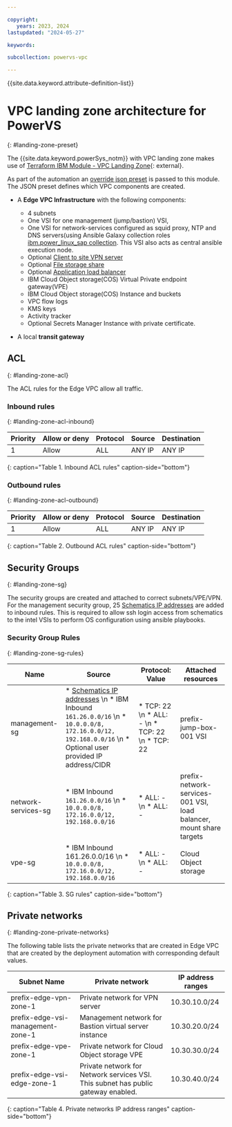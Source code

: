 ```yaml
---

copyright:
   years: 2023, 2024
lastupdated: "2024-05-27"

keywords:

subcollection: powervs-vpc

---
```


{{site.data.keyword.attribute-definition-list}}

# VPC landing zone architecture for PowerVS
{: #landing-zone-preset}

The {{site.data.keyword.powerSys_notm}} with VPC landing zone makes use of [Terraform IBM Module - VPC Landing Zone](https://github.com/terraform-ibm-modules/terraform-ibm-landing-zone){: external}.


As part of the automation an [override json preset](https://github.com/terraform-ibm-modules/terraform-ibm-powervs-infrastructure/blob/main/modules/powervs-vpc-landing-zone/presets/slz-preset.json.tftpl) is passed to this module. The JSON preset defines which VPC components are created.


- A **Edge VPC Infrastructure** with the following components:
    - 4 subnets
    - One VSI for one management (jump/bastion) VSI,
    - One VSI for network-services configured as squid proxy, NTP and DNS servers(using Ansible Galaxy collection roles [ibm.power_linux_sap collection](https://galaxy.ansible.com/ui/repo/published/ibm/power_linux_sap/). This VSI also acts as central ansible execution node.
    - Optional [Client to site VPN server](https://cloud.ibm.com/docs/vpc?topic=vpc-vpn-client-to-site-overview)
    - Optional [File storage share](https://cloud.ibm.com/docs/vpc?topic=vpc-file-storage-create&interface=ui)
    - Optional [Application load balancer](https://cloud.ibm.com/docs/vpc?topic=vpc-load-balancers&interface=ui)
    - IBM Cloud Object storage(COS) Virtual Private endpoint gateway(VPE)
    - IBM Cloud Object storage(COS) Instance and buckets
    - VPC flow logs
    - KMS keys
    - Activity tracker
    - Optional Secrets Manager Instance with private certificate.

- A local **transit gateway**


## ACL
{: #landing-zone-acl}

The ACL rules for the Edge VPC allow all traffic.

### Inbound rules
{: #landing-zone-acl-inbound}

| Priority | Allow or deny | Protocol | Source | Destination |
|----------|------------|----------|--------|-------------|
| 1 | Allow | ALL | ANY IP | ANY IP  |
{: caption="Table 1. Inbound ACL rules" caption-side="bottom"}

### Outbound rules
{: #landing-zone-acl-outbound}

| Priority | Allow or deny | Protocol | Source | Destination |
|----------|------------|----------|--------|-------------|
| 1 | Allow | ALL | ANY IP | ANY IP  |
{: caption="Table 2. Outbound ACL rules" caption-side="bottom"}

## Security Groups
{: #landing-zone-sg}

The security groups are created and attached to correct subnets/VPE/VPN. For the management security group, 25 [Schematics IP addresses](/docs/schematics?topic=schematics-allowed-ipaddresses&interface=ui#ipaddresses) are added to inbound rules. This is required to allow ssh login access from schematics to the intel VSIs to perform OS configuration using ansible playbooks.

### Security Group Rules
{: #landing-zone-sg-rules}

| Name | Source |  Protocol: Value | Attached resources
|----------|------------|----------|--------|
| management-sg | * [Schematics IP addresses](/docs/schematics?topic=schematics-allowed-ipaddresses&interface=ui#ipaddresses) \n * IBM Inbound `161.26.0.0/16` \n * `10.0.0.0/8, 172.16.0.0/12, 192.168.0.0/16` \n * Optional user provided IP address/CIDR   | * TCP: 22 \n * ALL: - \n * TCP: 22 \n * TCP: 22   | prefix-jump-box-001 VSI  |
| network-services-sg | * IBM Inbound `161.26.0.0/16` \n * `10.0.0.0/8, 172.16.0.0/12, 192.168.0.0/16`  | * ALL: - \n * ALL: -   | prefix-network-services-001 VSI, load balancer, mount share targets  |
| vpe-sg | * IBM Inbound 161.26.0.0/16 \n * `10.0.0.0/8, 172.16.0.0/12, 192.168.0.0/16`   | * ALL: - \n * ALL: -   | Cloud Object storage  |
{: caption="Table 3. SG rules" caption-side="bottom"}

## Private networks
{: #landing-zone-private-networks}

The following table lists the private networks that are created in Edge VPC that are created by the deployment automation with corresponding default values. 

| Subnet Name | Private network | IP address ranges |
| ---| --- | --- |
| prefix-edge-vpn-zone-1 | Private network for VPN server | 10.30.10.0/24 |
| prefix-edge-vsi-management-zone-1| Management network for Bastion virtual server instance | 10.30.20.0/24 |
| prefix-edge-vpe-zone-1| Private network for Cloud Object storage VPE | 10.30.30.0/24 |
| prefix-edge-vsi-edge-zone-1| Private network for Network services VSI. This subnet has public gateway enabled. | 10.30.40.0/24 |
{: caption="Table 4. Private networks IP address ranges" caption-side="bottom"}
